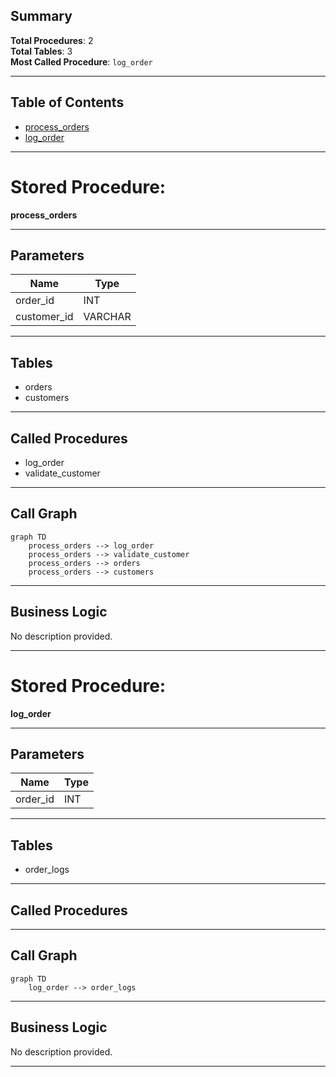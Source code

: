 ## Summary

**Total Procedures**: 2  
**Total Tables**: 3  
**Most Called Procedure**: `log_order`

---


## Table of Contents

- [process_orders](#stored-procedure-process_orders)
- [log_order](#stored-procedure-log_order)

---


# Stored Procedure:
**process_orders**

---

## Parameters

| Name | Type |
|------|------|
| order_id | INT |
| customer_id | VARCHAR |

---

## Tables

- orders
- customers

---

## Called Procedures

- log_order
- validate_customer

---

## Call Graph

```mermaid
graph TD
    process_orders --> log_order
    process_orders --> validate_customer
    process_orders --> orders
    process_orders --> customers
```

---

## Business Logic

No description provided.


---


# Stored Procedure:
**log_order**

---

## Parameters

| Name | Type |
|------|------|
| order_id | INT |

---

## Tables

- order_logs

---

## Called Procedures


---

## Call Graph

```mermaid
graph TD
    log_order --> order_logs
```

---

## Business Logic

No description provided.


---

